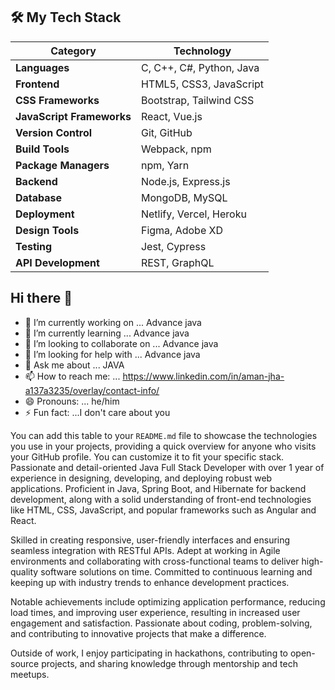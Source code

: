 
## 🛠️ My Tech Stack

| **Category**         | **Technology**        |                  
|----------------------|-----------------------|
| **Languages**        | C, C++, C#, Python, Java |
| **Frontend**         | HTML5, CSS3, JavaScript |
| **CSS Frameworks**    | Bootstrap, Tailwind CSS |
| **JavaScript Frameworks** | React, Vue.js         |
| **Version Control**   | Git, GitHub            |
| **Build Tools**       | Webpack, npm           |
| **Package Managers**  | npm, Yarn              |
| **Backend**           | Node.js, Express.js    |
| **Database**          | MongoDB, MySQL         |
| **Deployment**        | Netlify, Vercel, Heroku |
| **Design Tools**      | Figma, Adobe XD        |
| **Testing**           | Jest, Cypress          |
| **API Development**   | REST, GraphQL          |

## Hi there 👋

- 🔭 I’m currently working on ... Advance java
- 🌱 I’m currently learning ... Advance java
- 👯 I’m looking to collaborate on ... Advance java
- 🤔 I’m looking for help with ... Advance java
- 💬 Ask me about ... JAVA
- 📫 How to reach me: ... https://www.linkedin.com/in/aman-jha-a137a3235/overlay/contact-info/
- 😄 Pronouns: ... he/him
- ⚡ Fun fact: ...I don't care about you  

You can add this table to your `README.md` file to showcase the technologies you use in your projects, providing a quick overview for anyone who visits your GitHub profile. You can customize it to fit your specific stack.
Passionate and detail-oriented Java Full Stack Developer with over 1 year of experience in designing, developing, and deploying robust web applications. Proficient in Java, Spring Boot, and Hibernate for backend development, along with a solid understanding of front-end technologies like HTML, CSS, JavaScript, and popular frameworks such as Angular and React.

Skilled in creating responsive, user-friendly interfaces and ensuring seamless integration with RESTful APIs. Adept at working in Agile environments and collaborating with cross-functional teams to deliver high-quality software solutions on time. Committed to continuous learning and keeping up with industry trends to enhance development practices.

Notable achievements include optimizing application performance, reducing load times, and improving user experience, resulting in increased user engagement and satisfaction. Passionate about coding, problem-solving, and contributing to innovative projects that make a difference.

Outside of work, I enjoy participating in hackathons, contributing to open-source projects, and sharing knowledge through mentorship and tech meetups.


